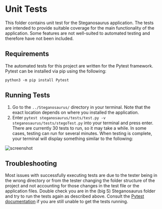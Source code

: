 # Unit Tests

This folder contains unit test for the Steganosaurus application. The tests are intended to provide suitable coverage for the main functionality of the application. Some features are not well-suited to automated testing and therefore have not been included.

## Requirements

The automated tests for this project are written for the Pytest framework. Pytest can be installed via pip using the following:

`python3 -m pip install Pytest`

## Running Tests

1. Go to the `../Steganosaurus/` directory in your terminal. Note that the exact location depends on where you installed the application.
2. Enter `pytest steganosaurus/tests/test.py -v steganosaurus/tests/stegoTest.py` into your terminal and press enter.
There are currently 30 tests to run, so it may take a while. In some cases, testing can run for several minutes. When testing is complete, your terminal will display something similar to the following:

![screenshot](https://github.com/Jonmainhart/cmsc495_final/blob/66b8922d5058ea675f9955d88131efd232750ab8/Steganosaurus/steganosaurus/tests/terminal.png)

## Troubleshooting

Most issues with successfully executing tests are due to the tester being in the wrong directory or from the tester changing the folder structure of the project and not accounting for those changes in the test file or the application files. Double check you are in the (big S) Steganosaurus folder and try to run the tests again as described above. Consult the [Pytest documentation](https://docs.pytest.org/en/7.1.x/) if you are still unable to get the tests running.
